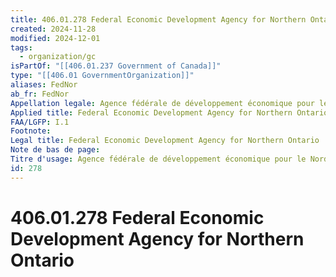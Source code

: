 ```yaml
---
title: 406.01.278 Federal Economic Development Agency for Northern Ontario
created: 2024-11-28
modified: 2024-12-01
tags:
  - organization/gc
isPartOf: "[[406.01.237 Government of Canada]]"
type: "[[406.01 GovernmentOrganization]]"
aliases: FedNor
ab_fr: FedNor
Appellation legale: Agence fédérale de développement économique pour le Nord de l'Ontario
Applied title: Federal Economic Development Agency for Northern Ontario
FAA/LGFP: I.1
Footnote: 
Legal title: Federal Economic Development Agency for Northern Ontario
Note de bas de page: 
Titre d'usage: Agence fédérale de développement économique pour le Nord de l'Ontario
id: 278
---
```

# 406.01.278 Federal Economic Development Agency for Northern Ontario
